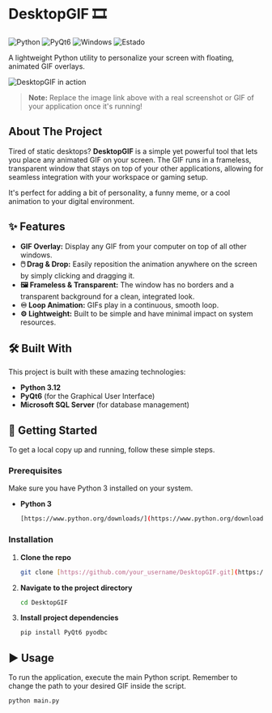 # DesktopGIF 🎞️

![Python](https://img.shields.io/badge/Python-3.12-blue?style=for-the-badge&logo=python) ![PyQt6](https://img.shields.io/badge/PyQt6-GUI-green?style=for-the-badge&logo=qt)  ![Windows](https://img.shields.io/badge/OS-Windows%2010%2B-lightgrey?style=for-the-badge&logo=windows) ![Estado](https://img.shields.io/badge/Estado-En%20Desarrollo-orange?style=for-the-badge)

A lightweight Python utility to personalize your screen with floating, animated GIF overlays.

![DesktopGIF in action](https://i.imgur.com/your-future-screenshot.gif)
> **Note:** Replace the image link above with a real screenshot or GIF of your application once it's running!

## About The Project

Tired of static desktops? **DesktopGIF** is a simple yet powerful tool that lets you place any animated GIF on your screen. The GIF runs in a frameless, transparent window that stays on top of your other applications, allowing for seamless integration with your workspace or gaming setup.

It's perfect for adding a bit of personality, a funny meme, or a cool animation to your digital environment.

## ✨ Features

* **GIF Overlay:** Display any GIF from your computer on top of all other windows.
* **🖱️ Drag & Drop:** Easily reposition the animation anywhere on the screen by simply clicking and dragging it.
* **🖼️ Frameless & Transparent:** The window has no borders and a transparent background for a clean, integrated look.
* **♾️ Loop Animation:** GIFs play in a continuous, smooth loop.
* **⚙️ Lightweight:** Built to be simple and have minimal impact on system resources.

## 🛠️ Built With

This project is built with these amazing technologies:

* **Python 3.12**
* **PyQt6** (for the Graphical User Interface)
* **Microsoft SQL Server** (for database management)

## 🚀 Getting Started

To get a local copy up and running, follow these simple steps.

### Prerequisites

Make sure you have Python 3 installed on your system.
* **Python 3**
    ```sh
    [https://www.python.org/downloads/](https://www.python.org/downloads/)
    ```

### Installation

1.  **Clone the repo**
    ```sh
    git clone [https://github.com/your_username/DesktopGIF.git](https://github.com/your_username/DesktopGIF.git)
    ```
2.  **Navigate to the project directory**
    ```sh
    cd DesktopGIF
    ```
3.  **Install project dependencies**
    ```sh
    pip install PyQt6 pyodbc
    ```

## ▶️ Usage

To run the application, execute the main Python script. Remember to change the path to your desired GIF inside the script.

```sh
python main.py
